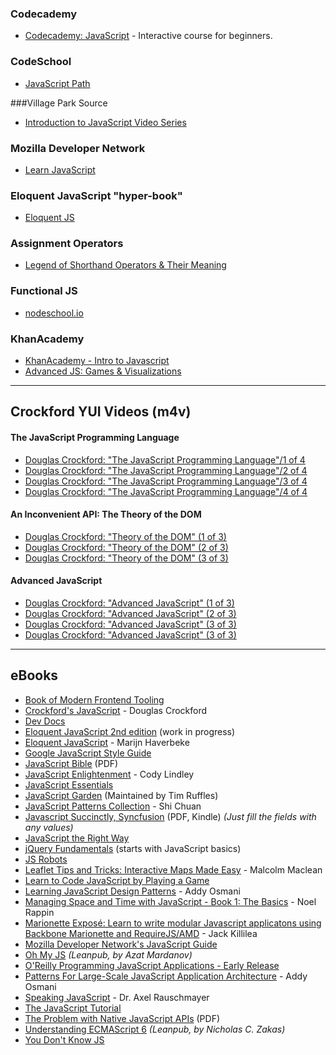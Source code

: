 
### Codecademy
- [Codecademy: JavaScript](http://www.codecademy.com/tracks/javascript) - Interactive course for beginners.

### CodeSchool
- [JavaScript Path](https://www.codeschool.com/paths/javascript)

###Village Park Source
- [Introduction to JavaScript Video Series](http://villageparksource.com/intro-to-javascript/)

### Mozilla Developer Network
- [Learn JavaScript](https://developer.mozilla.org/en-US/learn/javascript)

### Eloquent JavaScript "hyper-book"
- [Eloquent JS](http://eloquentjavascript.net/contents.html)

### Assignment Operators
- [Legend of Shorthand Operators & Their Meaning](https://developer.mozilla.org/en-US/docs/Web/JavaScript/Reference/Operators/Assignment_Operators)

### Functional JS
- [nodeschool.io](http://nodeschool.io/#functionaljs)

### KhanAcademy
- [KhanAcademy - Intro to Javascript](https://www.khanacademy.org/computing/cs/programming)
- [Advanced JS: Games & Visualizations](https://www.khanacademy.org/computing/cs/programming-games-visualizations)

---
## Crockford YUI Videos (m4v)
#### The JavaScript Programming Language
- [Douglas Crockford: "The JavaScript Programming Language"/1 of 4](http://yui.zenfs.com/theater/crockford-tjpl-1.m4v)
- [Douglas Crockford: "The JavaScript Programming Language"/2 of 4](http://yui.zenfs.com/theater/crockford-tjpl-2.m4v)
- [Douglas Crockford: "The JavaScript Programming Language"/3 of 4](http://yui.zenfs.com/theater/crockford-tjpl-3.m4v)
- [Douglas Crockford: "The JavaScript Programming Language"/4 of 4](http://yui.zenfs.com/theater/crockford-tjpl-4.m4v)

#### An Inconvenient API: The Theory of the DOM
- [Douglas Crockford: "Theory of the DOM" (1 of 3)](http://yui.zenfs.com/theater/crockford-domtheory-1.m4v)
- [Douglas Crockford: "Theory of the DOM" (2 of 3)](http://yui.zenfs.com/theater/crockford-domtheory-2.m4v)
- [Douglas Crockford: "Theory of the DOM" (3 of 3)](http://yui.zenfs.com/theater/crockford-domtheory-3.m4v)

#### Advanced JavaScript
- [Douglas Crockford: "Advanced JavaScript" (1 of 3)](http://yui.zenfs.com/theater/crockford-advancedjavascript-1.m4v)
- [Douglas Crockford: "Advanced JavaScript" (2 of 3)](http://yui.zenfs.com/theater/crockford-advancedjavascript-2.m4v)
- [Douglas Crockford: "Advanced JavaScript" (3 of 3)](http://yui.zenfs.com/theater/crockford-advancedjavascript-3.m4v)
- [Douglas Crockford: "Advanced JavaScript" (3 of 3)](http://yui.zenfs.com/theater/crockford-advancedjavascript-3.m4v)

---

## eBooks
- [Book of Modern Frontend Tooling](https://github.com/tooling/book-of-modern-frontend-tooling)
- [Crockford's JavaScript](http://www.crockford.com/javascript/) - Douglas Crockford
- [Dev Docs](http://devdocs.io/)
- [Eloquent JavaScript 2nd edition](https://github.com/marijnh/Eloquent-JavaScript) (work in progress)
- [Eloquent JavaScript](http://eloquentjavascript.net/) - Marijn Haverbeke
- [Google JavaScript Style Guide](http://google-styleguide.googlecode.com/svn/trunk/javascriptguide.xml)
- [JavaScript Bible](http://media.wiley.com/product_ancillary/28/07645334/DOWNLOAD/all.pdf) (PDF)
- [JavaScript Enlightenment](http://www.javascriptenlightenment.com/) - Cody Lindley
- [JavaScript Essentials](http://www.techotopia.com/index.php/JavaScript_Essentials)
- [JavaScript Garden](http://bonsaiden.github.io/JavaScript-Garden/) (Maintained by Tim Ruffles)
- [JavaScript Patterns Collection](http://shichuan.github.io/javascript-patterns/) - Shi Chuan
- [Javascript Succinctly, Syncfusion](http://www.syncfusion.com/resources/techportal/ebooks/javascript) (PDF, Kindle) *(Just fill the fields with any values)*
- [JavaScript the Right Way](https://github.com/braziljs/js-the-right-way)
- [jQuery Fundamentals](http://jqfundamentals.com/book/) (starts with JavaScript basics)
- [JS Robots](http://markdaggett.com/images/ExpertJavaScript-ch6.pdf)
- [Leaflet Tips and Tricks: Interactive Maps Made Easy](https://leanpub.com/leaflet-tips-and-tricks) - Malcolm Maclean
- [Learn to Code JavaScript by Playing a Game](http://codecombat.com)
- [Learning JavaScript Design Patterns](http://www.addyosmani.com/resources/essentialjsdesignpatterns/book/) - Addy Osmani
- [Managing Space and Time with JavaScript - Book 1: The Basics](http://www.noelrappin.com/) - Noel Rappin
- [Marionette Exposé: Learn to write modular Javascript applicatons using Backbone Marionette and RequireJS/AMD](http://leanpub.com/marionetteexpose) - Jack Killilea
- [Mozilla Developer Network's JavaScript Guide](https://developer.mozilla.org/en/JavaScript/Guide)
- [Oh My JS](https://leanpub.com/ohmyjs/read) *(Leanpub, by Azat Mardanov)*
- [O'Reilly Programming JavaScript Applications - Early Release](http://chimera.labs.oreilly.com/books/1234000000262/index.html)
- [Patterns For Large-Scale JavaScript Application Architecture](http://addyosmani.com/largescalejavascript/) - Addy Osmani
- [Speaking JavaScript](http://speakingjs.com/es5/) - Dr. Axel Rauschmayer
- [The JavaScript Tutorial](http://javascript.info/)
- [The Problem with Native JavaScript APIs](http://chimera.labs.oreilly.com/books/1234000001655) (PDF)
- [Understanding ECMAScript 6](https://leanpub.com/understandinges6/read) *(Leanpub, by Nicholas C. Zakas)*
- [You Don't Know JS](https://github.com/getify/You-Dont-Know-JS)

